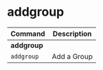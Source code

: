 # addgroup

| **Command**   | **Description**   |
| --------------|-------------------|
| **addgroup** |
| `addgroup` | Add a Group |